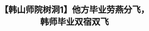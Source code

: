 ---
layout:		post
title:		"【韩山师院树洞1】他方毕业劳燕分飞，韩师毕业双宿双飞"
msg:		微信稿件专场
category:	微信稿件
o_link:		http://mp.weixin.qq.com/s/OOtr_0_e7jpBvpbOir9vfw
---
